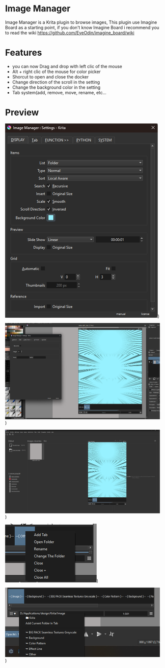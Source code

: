 # Image Manager

Image Manager is a Krita plugin to browse images, 
This plugin use Imagine Board as a starting point, if you don't know Imagine Board i recommend you to
read the wiki https://github.com/EyeOdin/imagine_board/wiki

# Features

- you can now Drag and drop with left clic of the mouse
- Alt + right clic of the mouse for color picker
- Shorcut to open and close the docker
- Change direction of the scroll in the setting
- Change the background color in the setting
- Tab system(add, remove, move, rename, etc...

# Preview

![Picture](https://github.com/KBSBAUDRICE/image_manager/blob/main/Images/6.png))

![Picture](https://github.com/KBSBAUDRICE/image_manager/blob/main/Images/4.png))

![Picture](https://github.com/KBSBAUDRICE/image_manager/blob/main/Images/5.png))

![Picture](https://github.com/KBSBAUDRICE/image_manager/blob/main/Images/3.png))

![Picture](https://github.com/KBSBAUDRICE/image_manager/blob/main/Images/2.png))
